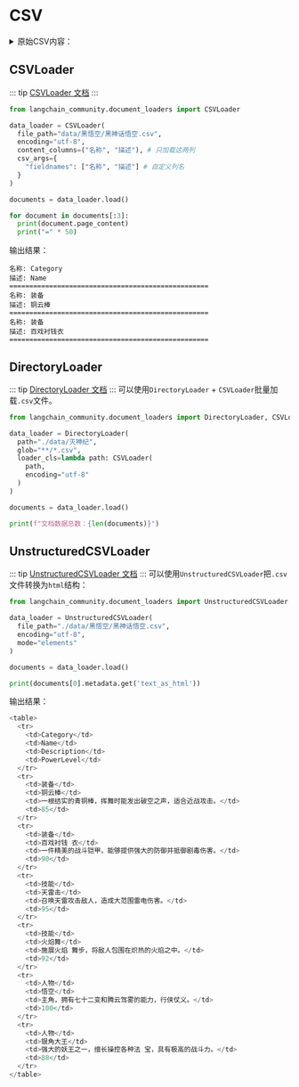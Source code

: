 # CSV
<details>
<summary>原始CSV内容：</summary>

```csv
Category,Name,Description,PowerLevel
装备,铜云棒,一根结实的青铜棒，挥舞时能发出破空之声，适合近战攻击。,85
装备,百戏衬钱衣,一件精美的战斗铠甲，能够提供强大的防御并抵御剧毒伤害。,90
技能,天雷击,召唤天雷攻击敌人，造成大范围雷电伤害。,95
技能,火焰舞,施展火焰舞步，将敌人包围在炽热的火焰之中。,92
人物,悟空,主角，拥有七十二变和腾云驾雾的能力，行侠仗义。,100
人物,银角大王,强大的妖王之一，擅长操控各种法宝，具有极高的战斗力。,88
```
</details>

## CSVLoader
::: tip
[CSVLoader 文档](https://python.langchain.com/api_reference/community/document_loaders/langchain_community.document_loaders.csv_loader.CSVLoader.html)
:::

```py
from langchain_community.document_loaders import CSVLoader

data_loader = CSVLoader(
  file_path="data/黑悟空/黑神话悟空.csv",
  encoding="utf-8",
  content_columns=("名称", "描述"), # 只加载这两列
  csv_args={
    "fieldnames": ["名称", "描述"] # 自定义列名
  }
)

documents = data_loader.load()

for document in documents[:3]:
  print(document.page_content)
  print("=" * 50)
```
输出结果：
```text
名称: Category
描述: Name
==================================================
名称: 装备
描述: 铜云棒
==================================================
名称: 装备
描述: 百戏衬钱衣
==================================================
```

## DirectoryLoader
::: tip
[DirectoryLoader 文档](https://python.langchain.com/api_reference/community/document_loaders/langchain_community.document_loaders.directory.DirectoryLoader.html)
:::
可以使用`DirectoryLoader` + `CSVLoader`批量加载`.csv`文件。

```py
from langchain_community.document_loaders import DirectoryLoader, CSVLoader

data_loader = DirectoryLoader(
  path="./data/灭神纪",
  glob="**/*.csv",
  loader_cls=lambda path: CSVLoader(
    path,
    encoding="utf-8"
  )
)

documents = data_loader.load()

print(f"文档数据总数：{len(documents)}")
```

## UnstructuredCSVLoader
::: tip
[UnstructuredCSVLoader 文档](https://python.langchain.com/api_reference/community/document_loaders/langchain_community.document_loaders.csv_loader.UnstructuredCSVLoader.html)
:::
可以使用`UnstructuredCSVLoader`把`.csv`文件转换为`html`结构：

```py
from langchain_community.document_loaders import UnstructuredCSVLoader

data_loader = UnstructuredCSVLoader(
  file_path="./data/黑悟空/黑神话悟空.csv",
  encoding="utf-8",
  mode="elements"
)

documents = data_loader.load()

print(documents[0].metadata.get('text_as_html'))
```
输出结果：
```py
<table>
  <tr>
    <td>Category</td>
    <td>Name</td>
    <td>Description</td>
    <td>PowerLevel</td>
  </tr>
  <tr>
    <td>装备</td>
    <td>铜云棒</td>
    <td>一根结实的青铜棒，挥舞时能发出破空之声，适合近战攻击。</td>
    <td>85</td>
  </tr>
  <tr>
    <td>装备</td>
    <td>百戏衬钱 衣</td>
    <td>一件精美的战斗铠甲，能够提供强大的防御并抵御剧毒伤害。</td>
    <td>90</td>
  </tr>
  <tr>
    <td>技能</td>
    <td>天雷击</td>
    <td>召唤天雷攻击敌人，造成大范围雷电伤害。</td>
    <td>95</td>
  </tr>
  <tr>
    <td>技能</td>
    <td>火焰舞</td>
    <td>施展火焰 舞步，将敌人包围在炽热的火焰之中。</td>
    <td>92</td>
  </tr>
  <tr>
    <td>人物</td>
    <td>悟空</td>
    <td>主角，拥有七十二变和腾云驾雾的能力，行侠仗义。</td>
    <td>100</td>
  </tr>
  <tr>
    <td>人物</td>
    <td>银角大王</td>
    <td>强大的妖王之一，擅长操控各种法 宝，具有极高的战斗力。</td>
    <td>88</td>
  </tr>
</table>
```